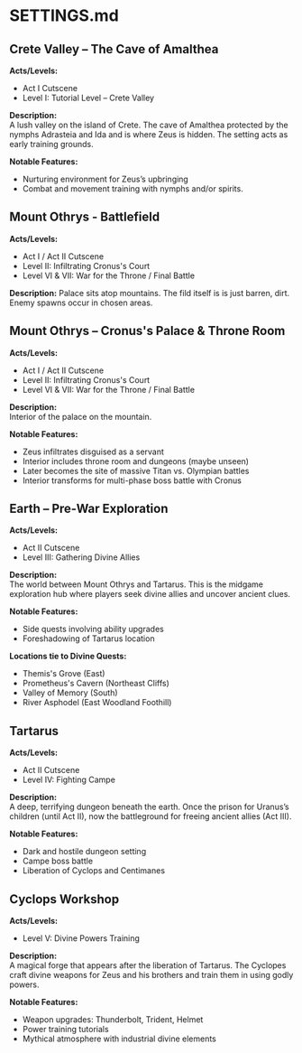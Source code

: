 # SETTINGS.md

## Crete Valley – The Cave of Amalthea
**Acts/Levels:**  
- Act I Cutscene  
- Level I: Tutorial Level – Crete Valley  

**Description:**  
A lush valley on the island of Crete. The cave of Amalthea protected by the nymphs Adrasteia and Ida and is where Zeus is hidden. The setting acts as early training grounds.  

**Notable Features:**  
- Nurturing environment for Zeus’s upbringing  
- Combat and movement training with nymphs and/or spirits.

## Mount Othrys - Battlefield
**Acts/Levels:**
- Act I / Act II Cutscene  
- Level II: Infiltrating Cronus's Court  
- Level VI & VII: War for the Throne / Final Battle

**Description:**
Palace sits atop mountains. The fild itself is is just barren, dirt. Enemy spawns occur in chosen areas.

## Mount Othrys – Cronus's Palace & Throne Room
**Acts/Levels:**  
- Act I / Act II Cutscene  
- Level II: Infiltrating Cronus's Court  
- Level VI & VII: War for the Throne / Final Battle  

**Description:**  
Interior of the palace on the mountain. 

**Notable Features:**  
- Zeus infiltrates disguised as a servant  
- Interior includes throne room and dungeons (maybe unseen)
- Later becomes the site of massive Titan vs. Olympian battles  
- Interior transforms for multi-phase boss battle with Cronus  

## Earth – Pre-War Exploration
**Acts/Levels:**  
- Act II Cutscene  
- Level III: Gathering Divine Allies  

**Description:**  
The world between Mount Othrys and Tartarus. This is the midgame exploration hub where players seek divine allies and uncover ancient clues.

**Notable Features:**    
- Side quests involving ability upgrades  
- Foreshadowing of Tartarus location

**Locations tie to Divine Quests:**
- Themis's Grove (East)
- Prometheus's  Cavern (Northeast Cliffs)
- Valley of Memory (South)
- River Asphodel (East Woodland Foothill)

## Tartarus
**Acts/Levels:**  
- Act II Cutscene  
- Level IV: Fighting Campe  

**Description:**  
A deep, terrifying dungeon beneath the earth. Once the prison for Uranus’s children (until Act II), now the battleground for freeing ancient allies (Act III).

**Notable Features:**  
- Dark and hostile dungeon setting  
- Campe boss battle  
- Liberation of Cyclops and Centimanes  

## Cyclops Workshop
**Acts/Levels:**  
- Level V: Divine Powers Training  

**Description:**  
A magical forge that appears after the liberation of Tartarus. The Cyclopes craft divine weapons for Zeus and his brothers and train them in using godly powers.

**Notable Features:**  
- Weapon upgrades: Thunderbolt, Trident, Helmet  
- Power training tutorials  
- Mythical atmosphere with industrial divine elements  
